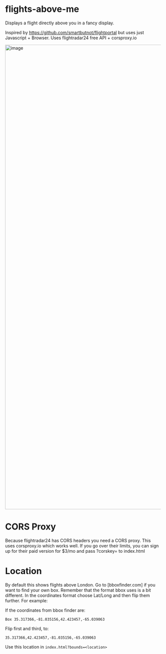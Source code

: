 # flights-above-me
Displays a flight directly above you in a fancy display.

Inspired by https://github.com/smartbutnot/flightportal but uses just Javascript + Browser. Uses flightradar24 free API + corsproxy.io

<img width="1498" alt="image" src="https://github.com/user-attachments/assets/530403ef-e8b5-4223-b4aa-0241255c933e" />

# CORS Proxy

Because flightradar24 has CORS headers you need a CORS proxy. This uses corsproxy.io which works well. If you go over their limits, you can sign up for their paid version for $3/mo and pass ?corskey=<apikey> to index.html

# Location

By default this shows flights above London. Go to [bboxfinder.com] if you want to find your own box. Remember that the format bbox uses is a bit different. In the coordinates format choose Lat/Long and then flip them further. For example:

If the coordinates from bbox finder are:

```
Box 35.317366,-81.035156,42.423457,-65.039063
```

Flip first and third, to:
```
35.317366,42.423457,-81.035156,-65.039063
```

Use this location in `index.html?bounds=<location>`
